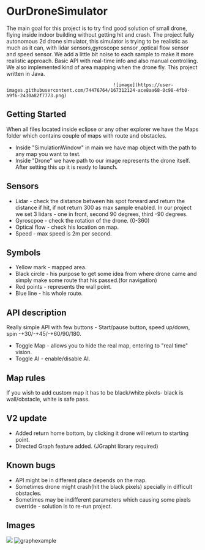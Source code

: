 # OurDroneSimulator

The main goal for this project is to try find good solution of small drone, flying inside indoor building without getting hit and crash.
The project fully autonomous 2d drone simulator, this simulator is trying to be realistic as much as it can, with lidar sensors,gyroscope sensor ,optical flow sensor and speed sensor.
We add a little bit noise to each sample to make it more realistic approach.
Basic API with real-time info and also manual controlling.
We also implemented kind of area mapping when the drone fly.
This project written in Java.

                                           ![image](https://user-images.githubusercontent.com/74476764/167312124-ace8aa68-0c98-4fb0-a9f6-2430a82f7773.png)

## Getting Started

When all files located inside eclipse or any other explorer we have the Maps folder which contains couple of maps with route and obstacles.
- Inside "SimulationWindow" in main we have map object with the path to any map you want to test.
- Inside "Drone" we have path to our image represents the drone itself.
After setting this up it is ready to launch.

## Sensors
- Lidar - check the distance between his spot forward and return the distance if hit, if not return 300 as max sample enabled.
In our project we set 3 lidars - one in front, second 90 degrees, third -90 degrees.
- Gyroscpoe - check the rotation of the drone. (0-360)
- Optical flow - check his location on map.
- Speed - max speed is 2m per second.

## Symbols 
- Yellow mark - mapped area.
- Black circle - his purpose to get some idea from where drone came and simply make some route that his passed.(for navigation)
- Red points - represents the wall point.
- Blue line - his whole route.

## API description
Really simple API with few buttons -
Start/pause button, speed up/down, spin -+30/-+45/-+60/90/180.
- Toggle Map - allows you to hide the real map, entering to "real time" vision.
- Toggle AI - enable/disable AI.

## Map rules
If you wish to add custom map it has to be black/white pixels- black is wall/obstacle, white is safe pass.

## V2 update
- Added return home bottom, by clicking it drone will return to starting point.
- Directed Graph feature added. (JGrapht library required)

## Known bugs
- API might be in different place depends on the map.
- Sometimes drone might crash(hit the black pixels) specially in difficult obstacles.
- Sometimes may be indifferent parameters which causing some pixels override - solution is to re-run project.

## Images
![](https://i.imgur.com/lweL2Fp.png)
![graphexample](https://user-images.githubusercontent.com/28596354/60256218-cc095680-98d9-11e9-8ab4-70c00e863df8.png)
